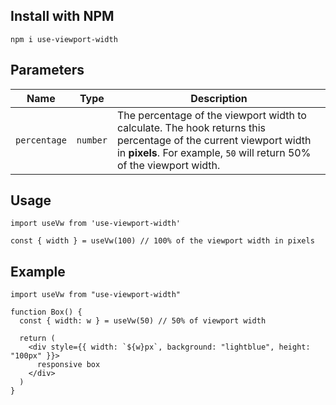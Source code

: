 ## Install with NPM

```
npm i use-viewport-width
```

## Parameters

| Name        | Type     | Description |
|------------|---------|---------|
| `percentage` | `number` | The percentage of the viewport width to calculate. The hook returns this percentage of the current viewport width in **pixels**. For example, `50` will return 50% of the viewport width. |


## Usage

```
import useVw from 'use-viewport-width'

const { width } = useVw(100) // 100% of the viewport width in pixels
```





## Example

```
import useVw from "use-viewport-width"

function Box() {
  const { width: w } = useVw(50) // 50% of viewport width

  return (
    <div style={{ width: `${w}px`, background: "lightblue", height: "100px" }}>
      responsive box
    </div>
  )
}
```